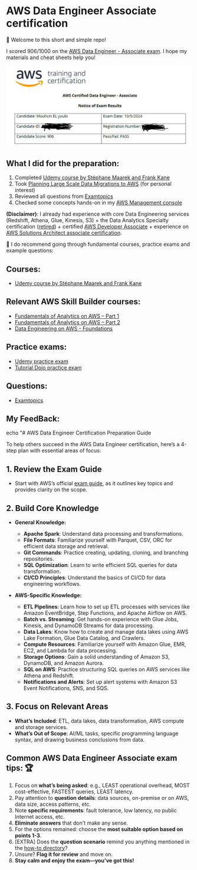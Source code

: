 # AWS Data Engineer Associate certification

👋 Welcome to this short and simple repo!

I scored 906/1000 on the [AWS Data Engineer - Associate exam](https://aws.amazon.com/certification/certified-data-engineer-associate/). I hope my materials and cheat sheets help you!

![My exam score](/images/score.JPG)

## What I did for the preparation:

1. Completed [Udemy course by Stéphane Maarek and Frank Kane](https://www.udemy.com/course/aws-data-engineer/?couponCode=24T6MT102824)
2. Took [Planning Large Scale Data Migrations to AWS](https://explore.skillbuilder.aws/learn/course/15545/) (for personal interest)
3. Reviewed all questions from [Examtopics](https://www.examtopics.com/exams/amazon/aws-certified-data-engineer-associate-dea-c01/)
4. Checked some concepts hands-on in my [AWS Management console](https://aws.amazon.com/console/)

**(Disclaimer)**: I already had experience with core Data Engineering services (Redshift, Athena, Glue, Kinesis, S3) + the Data Analytics Specialty certification ([retired](https://aws.amazon.com/blogs/training-and-certification/aws-certification-retirements-and-launches/)) + certified [AWS Developer Associate](https://aws.amazon.com/certification/certified-developer-associate/) + experience on [AWS Solutions Architect associate certification](https://aws.amazon.com/certification/certified-solutions-architect-associate/).

📌 I do recommend going through fundamental courses, practice exams and example questions:

## Courses:

- [Udemy course by Stéphane Maarek and Frank Kane](https://www.udemy.com/course/aws-data-engineer/)

## Relevant AWS Skill Builder courses:

- [Fundamentals of Analytics on AWS – Part 1](https://explore.skillbuilder.aws/learn/course/internal/view/elearning/18437/fundamentals-of-analytics-on-aws-part-1)
- [Fundamentals of Analytics on AWS – Part 2](https://explore.skillbuilder.aws/learn/course/internal/view/elearning/18440/fundamentals-of-analytics-on-aws-part-2)
- [Data Engineering on AWS - Foundations](https://explore.skillbuilder.aws/learn/course/internal/view/elearning/19747/data-engineering-on-aws-foundations)

## Practice exams:

- [Udemy practice exam](https://www.udemy.com/course/practice-exams-aws-certified-data-engineer-associate-r/)
- [Tutorial Dojo practice exam](https://portal.tutorialsdojo.com/courses/aws-certified-data-engineer-associate-practice-exam-dea-c01/)

## Questions:

- [Examtopics](https://www.examtopics.com/exams/amazon/aws-certified-data-engineer-associate-dea-c01/)

## My FeedBack:
echo "# AWS Data Engineer Certification Preparation Guide

To help others succeed in the AWS Data Engineer certification, here’s a 4-step plan with essential areas of focus:

## 1. Review the Exam Guide
- Start with AWS’s official [exam guide](https://aws.amazon.com/certification/), as it outlines key topics and provides clarity on the scope.

## 2. Build Core Knowledge
- **General Knowledge:**
  - **Apache Spark**: Understand data processing and transformations.
  - **File Formats**: Familiarize yourself with Parquet, CSV, ORC for efficient data storage and retrieval.
  - **Git Commands**: Practice creating, updating, cloning, and branching repositories.
  - **SQL Optimization**: Learn to write efficient SQL queries for data transformation.
  - **CI/CD Principles**: Understand the basics of CI/CD for data engineering workflows.

- **AWS-Specific Knowledge:**
  - **ETL Pipelines**: Learn how to set up ETL processes with services like Amazon EventBridge, Step Functions, and Apache Airflow on AWS.
  - **Batch vs. Streaming**: Get hands-on experience with Glue Jobs, Kinesis, and DynamoDB Streams for data processing.
  - **Data Lakes**: Know how to create and manage data lakes using AWS Lake Formation, Glue Data Catalog, and Crawlers.
  - **Compute Resources**: Familiarize yourself with Amazon Glue, EMR, EC2, and Lambda for data processing.
  - **Storage Options**: Gain a solid understanding of Amazon S3, DynamoDB, and Amazon Aurora.
  - **SQL on AWS**: Practice structuring SQL queries on AWS services like Athena and Redshift.
  - **Notifications and Alerts**: Set up alert systems with Amazon S3 Event Notifications, SNS, and SQS.

## 3. Focus on Relevant Areas
- **What’s Included**: ETL, data lakes, data transformation, AWS compute and storage services.
- **What’s Out of Scope**: AI/ML tasks, specific programming language syntax, and drawing business conclusions from data.


## Common AWS Data Engineer Associate exam tips: 🏆

1. Focus on **what’s being asked**: e.g., LEAST operational overhead, MOST cost-effective, FASTEST queries, LEAST latency.
2. Pay attention to **question details**: data sources, on-premise or on AWS, data size, access patterns, etc.
3. Note **specific requirements**: fault tolerance, low latency, no public Internet access, etc.
4. **Eliminate answers** that don't make any sense.
5. For the options remained: choose the **most suitable option based on points 1-3**.
6. [EXTRA] Does the **question scenario** remind you anything mentioned in the [how-to directory](https://github.com/m-elyoubi/AWS-Data-Engineer-Certification)?
7. Unsure? **Flag it for review** and move on.
8. **Stay calm and enjoy the exam—you've got this!**

